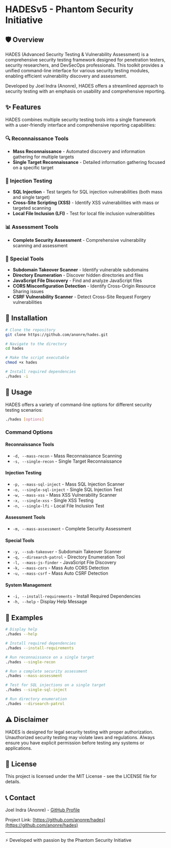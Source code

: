 # HADESv5 - Phantom Security Initiative
## 🛡️ Overview

HADES (Advanced Security Testing & Vulnerability Assessment) is a comprehensive security testing framework designed for penetration testers, security researchers, and DevSecOps professionals. This toolkit provides a unified command-line interface for various security testing modules, enabling efficient vulnerability discovery and assessment.

Developed by Joel Indra (Anonre), HADES offers a streamlined approach to security testing with an emphasis on usability and comprehensive reporting.

## ✨ Features

HADES combines multiple security testing tools into a single framework with a user-friendly interface and comprehensive reporting capabilities:

### 🔍 Reconnaissance Tools
- **Mass Reconnaissance** - Automated discovery and information gathering for multiple targets
- **Single Target Reconnaissance** - Detailed information gathering focused on a specific target

### 💉 Injection Testing
- **SQL Injection** - Test targets for SQL injection vulnerabilities (both mass and single target)
- **Cross-Site Scripting (XSS)** - Identify XSS vulnerabilities with mass or targeted scanning
- **Local File Inclusion (LFI)** - Test for local file inclusion vulnerabilities

### 📊 Assessment Tools
- **Complete Security Assessment** - Comprehensive vulnerability scanning and assessment

### 🧰 Special Tools
- **Subdomain Takeover Scanner** - Identify vulnerable subdomains
- **Directory Enumeration** - Discover hidden directories and files
- **JavaScript File Discovery** - Find and analyze JavaScript files
- **CORS Misconfiguration Detection** - Identify Cross-Origin Resource Sharing issues
- **CSRF Vulnerability Scanner** - Detect Cross-Site Request Forgery vulnerabilities

## 🚀 Installation

```bash
# Clone the repository
git clone https://github.com/anonre/hades.git

# Navigate to the directory
cd hades

# Make the script executable
chmod +x hades

# Install required dependencies
./hades -i
```

## 📖 Usage

HADES offers a variety of command-line options for different security testing scenarios:

```bash
./hades [options]
```

### Command Options

#### Reconnaissance Tools
- `-d, --mass-recon` - Mass Reconnaissance Scanning
- `-s, --single-recon` - Single Target Reconnaissance

#### Injection Testing
- `-p, --mass-sql-inject` - Mass SQL Injection Scanner
- `-o, --single-sql-inject` - Single SQL Injection Test
- `-w, --mass-xss` - Mass XSS Vulnerability Scanner
- `-x, --single-xss` - Single XSS Testing
- `-n, --single-lfi` - Local File Inclusion Test

#### Assessment Tools
- `-m, --mass-assessment` - Complete Security Assessment

#### Special Tools
- `-y, --sub-takeover` - Subdomain Takeover Scanner
- `-q, --dirsearch-patrol` - Directory Enumeration Tool
- `-l, --mass-js-finder` - JavaScript File Discovery
- `-k, --mass-cors` - Mass Auto CORS Detection
- `-u, --mass-csrf` - Mass Auto CSRF Detection

#### System Management
- `-i, --install-requirements` - Install Required Dependencies
- `-h, --help` - Display Help Message

## 🔧 Examples

```bash
# Display help
./hades --help

# Install required dependencies
./hades --install-requirements

# Run reconnaissance on a single target
./hades --single-recon

# Run a complete security assessment
./hades --mass-assessment

# Test for SQL injections on a single target
./hades --single-sql-inject

# Run directory enumeration
./hades --dirsearch-patrol
```

## ⚠️ Disclaimer

HADES is designed for legal security testing with proper authorization. Unauthorized security testing may violate laws and regulations. Always ensure you have explicit permission before testing any systems or applications.

## 📄 License

This project is licensed under the MIT License - see the LICENSE file for details.

## 📞 Contact

Joel Indra (Anonre) - [GitHub Profile](https://github.com/anonre)

Project Link: [https://github.com/anonre/hades](https://github.com/anonre/hades)

---

⚡ Developed with passion by the Phantom Security Initiative

